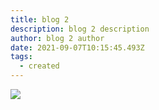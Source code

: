 ```yaml
---
title: blog 2
description: blog 2 description
author: blog 2 author
date: 2021-09-07T10:15:45.493Z
tags:
  - created
---
```



![](/static/img/get_better_sleep_image.jpg)